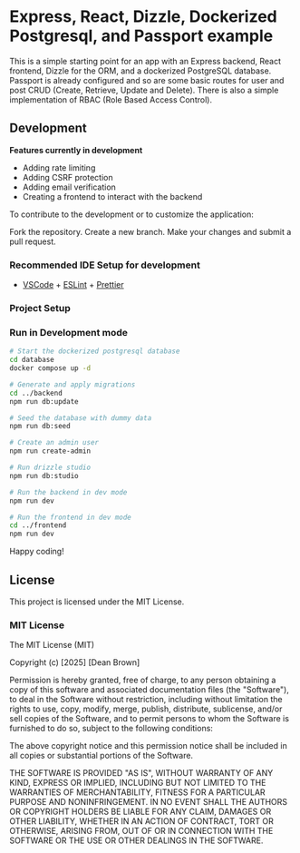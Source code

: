 # Express, React, Dizzle, Dockerized Postgresql, and Passport example

This is a simple starting point for an app with an Express backend, React frontend, Dizzle for the ORM, and a dockerized PostgreSQL database. Passport is already configured and so are some basic routes for user and post CRUD (Create, Retrieve, Update and Delete). There is also a simple implementation of RBAC (Role Based Access Control).

## Development

**Features currently in development**
- Adding rate limiting
- Adding CSRF protection
- Adding email verification
- Creating a frontend to interact with the backend

To contribute to the development or to customize the application:

Fork the repository.
Create a new branch.
Make your changes and submit a pull request.

### Recommended IDE Setup for development

- [VSCode](https://code.visualstudio.com/) + [ESLint](https://marketplace.visualstudio.com/items?itemName=dbaeumer.vscode-eslint) + [Prettier](https://marketplace.visualstudio.com/items?itemName=esbenp.prettier-vscode)

### Project Setup

### Run in Development mode

```bash
# Start the dockerized postgresql database
cd database
docker compose up -d

# Generate and apply migrations
cd ../backend
npm run db:update

# Seed the database with dummy data
npm run db:seed

# Create an admin user
npm run create-admin

# Run drizzle studio
npm run db:studio

# Run the backend in dev mode
npm run dev

# Run the frontend in dev mode
cd ../frontend
npm run dev
```

Happy coding!

## License

This project is licensed under the MIT License.

### MIT License

The MIT License (MIT)

Copyright (c) [2025] [Dean Brown]

Permission is hereby granted, free of charge, to any person obtaining a copy
of this software and associated documentation files (the "Software"), to deal
in the Software without restriction, including without limitation the rights
to use, copy, modify, merge, publish, distribute, sublicense, and/or sell
copies of the Software, and to permit persons to whom the Software is
furnished to do so, subject to the following conditions:

The above copyright notice and this permission notice shall be included in all
copies or substantial portions of the Software.

THE SOFTWARE IS PROVIDED "AS IS", WITHOUT WARRANTY OF ANY KIND, EXPRESS OR
IMPLIED, INCLUDING BUT NOT LIMITED TO THE WARRANTIES OF MERCHANTABILITY,
FITNESS FOR A PARTICULAR PURPOSE AND NONINFRINGEMENT. IN NO EVENT SHALL THE
AUTHORS OR COPYRIGHT HOLDERS BE LIABLE FOR ANY CLAIM, DAMAGES OR OTHER
LIABILITY, WHETHER IN AN ACTION OF CONTRACT, TORT OR OTHERWISE, ARISING FROM,
OUT OF OR IN CONNECTION WITH THE SOFTWARE OR THE USE OR OTHER DEALINGS IN THE
SOFTWARE.





